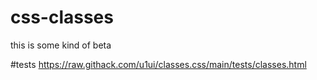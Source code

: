 # css-classes
this is some kind of beta

#tests
https://raw.githack.com/u1ui/classes.css/main/tests/classes.html
